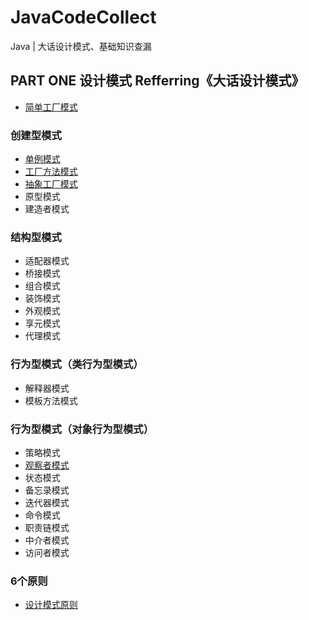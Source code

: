# JavaCodeCollect
Java | 大话设计模式、基础知识查漏


## PART ONE 设计模式 Refferring《大话设计模式》

- [简单工厂模式](./Designpattern/Factory/Simple/Calculator.java)

### 创建型模式
- [单例模式](./DesignPattern/Singleton/SingletonClient.java)
- [工厂方法模式](./src/DesignPattern/Factory/Factory/FactoryClient.java)
- [抽象工厂模式](./src/DesignPattern/Factory/Abstract/Client.java)
- 原型模式
- 建造者模式

### 结构型模式
- 适配器模式
- 桥接模式
- 组合模式
- 装饰模式
- 外观模式
- 享元模式
- 代理模式

### 行为型模式（类行为型模式）
- 解释器模式
- 模板方法模式

### 行为型模式（对象行为型模式）
- 策略模式
- [观察者模式](./src/DesignPattern/Observer/ObserverClient.java)
- 状态模式
- 备忘录模式
- 迭代器模式
- 命令模式
- 职责链模式
- 中介者模式
- 访问者模式

### 6个原则
- [设计模式原则](https://www.whyyue.com/2018/03/13/设计模式-6个原则是什么？/)